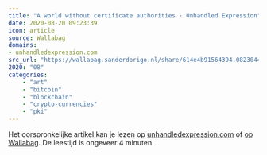 ```yaml
---
title: "A world without certificate authorities · Unhandled Expression"
date: 2020-08-20 09:23:39
icon: article
source: Wallabag
domains:
- unhandledexpression.com
src_url: "https://wallabag.sanderdorigo.nl/share/614e4b91564394.08230441"
2020: "08"
categories:
    - "art"
    - "bitcoin"
    - "blockchain"
    - "crypto-currencies"
    - "pki"
---
```

Het oorspronkelijke artikel kan je lezen op [unhandledexpression.com](http://unhandledexpression.com/general/security/2014/07/21/a-world-without-certificate-authorities.html) of [op Wallabag](https://wallabag.sanderdorigo.nl/share/614e4b91564394.08230441). De leestijd is ongeveer 4 minuten.